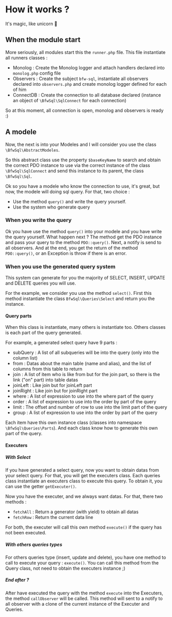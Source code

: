 # How it works ?

It's magic, like unicorn :unicorn:

## When the module start
More seriously, all modules start this the `runner.php` file. This file instantiate all runners classes :
* Monolog : Create the Monolog logger and attach handlers declared into `monolog.php` config file
* Observers : Create the subject `bfw-sql`, instantiate all observers declared into `observers.php` and create monolog logger defined for each of him
* ConnectDB : Create the connection to all database declared (instance an object of `\BfwSql\SqlConnect` for each connection)

So at this moment, all connection is open, monolog and observers is ready :)

## A modele
Now, the next is into your Modeles and I will consider you use the class `\BfwSql\AbstractModeles`.

So this abstract class use the property `$baseKeyName` to search and obtain the correct PDO instance to use
via the correct instance of the class `\BfwSql\SqlConnect` and send this instance to its parent, the class `\BfwSql\Sql`.

Ok so you have a modele who know the connection to use, it's great, but now, the modele will doing sql query.
For that, two choice :
* Use the method `query()` and write the query yourself.
* Use the system who generate query

### When you write the query

Ok you have use the method `query()` into your modele and you have write the query yourself. What happen next ?
The method get the PDO instance and pass your query to the method `PDO::query()`.
Next, a notify is send to all observers.
And at the end, you get the return of the method `PDO::query()`, or an Exception is throw if there is an error.

### When you use the generated query system

This system can generate for you the majority of SELECT, INSERT, UPDATE and DELETE queries you will use.

For the example, we consider you use the method `select()`.
First this method instantiate the class `BfwSql\Queries\Select` and return you the instance.

#### Query parts

When this class is instantiate, many others is instantiate too. Others classes is each part of the query generated.

For example, a generated select query have 9 parts :
* subQuery : A list of all subqueries will be into the query (only into the column list)
* from : Datas about the main table (name and alias), and the list of columns from this table to return
* join : A list of item who is like from but for the join part, so there is the link ("on" part) into table datas
* joinLeft : Like join but for joinLeft part
* joinRight : Like join but for joinRight part
* where : A list of expression to use into the where part of the query
* order : A list of expression to use into the order by part of the query
* limit : The offset and number of row to use into the limit part of the query
* group : A list of expression to use into the order by part of the query

Each item have this own instance class (classes into namespace `\BfwSql\Queries\Parts`).
And each class know how to generate this own part of the query.

#### Executers

##### With Select

If you have generated a select query, now you want to obtain datas from your select query.
For that, you will get the executers class. Each queries class instantiate an executers class to execute this query.
To obtain it, you can use the getter `getExecuter()`.

Now you have the executer, and we always want datas. For that, there two methods : 
* `fetchAll` : Return a generator (with yield) to obtain all datas
* `fetchRow` : Return the current data line

For both, the executer will call this own method `execute()` if the query has not been executed.

##### With others queries types

For others queries type (insert, update and delete), you have one method to call to execute your query : `execute()`.
You can call this method from the Query class, not need to obtain the executers instance ;)

##### End after ?

After have executed the query with the method `execute` into the Executers, the method `callObserver` will be called.
This method will sent to a notify to all observer with a clone of the current instance of the Executer and Queries.

